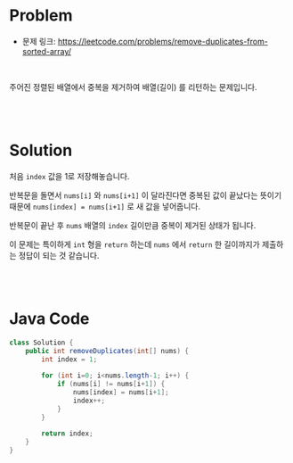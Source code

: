 # Problem
- 문제 링크: https://leetcode.com/problems/remove-duplicates-from-sorted-array/

<br>

주어진 정렬된 배열에서 중복을 제거하여 배열(길이) 를 리턴하는 문제입니다.

<br><br>

# Solution

처음 `index` 값을 1로 저장해놓습니다.

반복문을 돌면서 `nums[i]` 와 `nums[i+1]` 이 달라진다면 중복된 값이 끝났다는 뜻이기 때문에 `nums[index] = nums[i+1]` 로 새 값을 넣어줍니다.

반복문이 끝난 후 `nums` 배열의 `index` 길이만큼 중복이 제거된 상태가 됩니다.

이 문제는 특이하게 `int` 형을 `return` 하는데 `nums` 에서 `return` 한 길이까지가 제출하는 정답이 되는 것 같습니다.

<br><br>

# Java Code

```java
class Solution {
    public int removeDuplicates(int[] nums) {
        int index = 1;
        
        for (int i=0; i<nums.length-1; i++) {
            if (nums[i] != nums[i+1]) {
                nums[index] = nums[i+1];
                index++;
            }
        }
        
        return index;
    }
}
```
